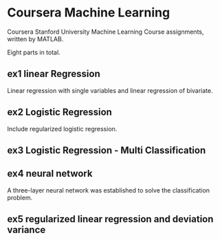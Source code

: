 # Coursera Machine Learning
Coursera Stanford University Machine Learning Course assignments, written by MATLAB.

Eight parts in total.

## ex1 linear Regression
Linear regression with single variables and linear regression of bivariate.

## ex2 Logistic Regression
Include regularized logistic regression.

## ex3 Logistic Regression - Multi Classification

## ex4 neural network
A three-layer neural network was established to solve the classification problem.

## ex5 regularized linear regression and deviation variance
